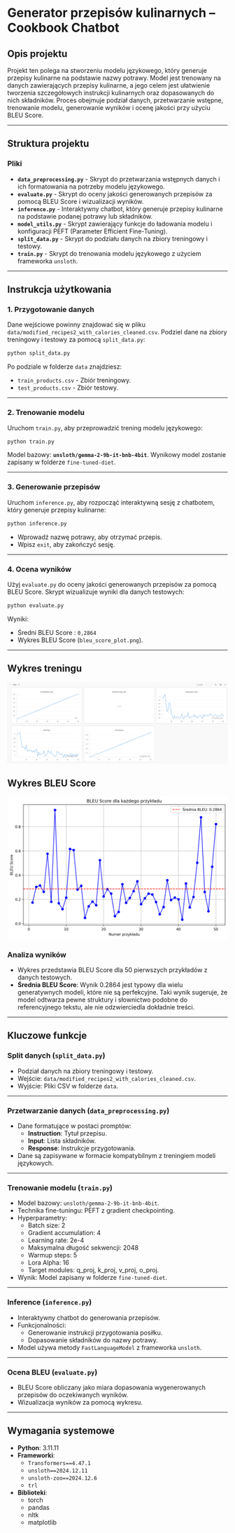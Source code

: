 # Generator przepisów kulinarnych – Cookbook Chatbot

## Opis projektu
Projekt ten polega na stworzeniu modelu językowego, który generuje przepisy kulinarne na podstawie nazwy potrawy. Model jest trenowany na danych zawierających przepisy kulinarne, a jego celem jest ułatwienie tworzenia szczegółowych instrukcji kulinarnych oraz dopasowanych do nich składników. Proces obejmuje podział danych, przetwarzanie wstępne, trenowanie modelu, generowanie wyników i ocenę jakości przy użyciu BLEU Score.

---

## Struktura projektu

### Pliki

- **`data_preprocessing.py`** - Skrypt do przetwarzania wstępnych danych i ich formatowania na potrzeby modelu językowego.
- **`evaluate.py`** - Skrypt do oceny jakości generowanych przepisów za pomocą BLEU Score i wizualizacji wyników.
- **`inference.py`** - Interaktywny chatbot, który generuje przepisy kulinarne na podstawie podanej potrawy lub składników.
- **`model_utils.py`** - Skrypt zawierający funkcje do ładowania modelu i konfiguracji PEFT (Parameter Efficient Fine-Tuning).
- **`split_data.py`** - Skrypt do podziału danych na zbiory treningowy i testowy.
- **`train.py`** - Skrypt do trenowania modelu językowego z użyciem frameworka `unsloth`.
---

## Instrukcja użytkowania

### 1. Przygotowanie danych
Dane wejściowe powinny znajdować się w pliku `data/modified_recipes2_with_calories_cleaned.csv`. Podziel dane na zbiory treningowy i testowy za pomocą `split_data.py`:

```bash
python split_data.py
```

Po podziale w folderze `data` znajdziesz:
- `train_products.csv` - Zbiór treningowy.
- `test_products.csv` - Zbiór testowy.

---

### 2. Trenowanie modelu
Uruchom `train.py`, aby przeprowadzić trening modelu językowego:

```bash
python train.py
```

Model bazowy: **`unsloth/gemma-2-9b-it-bnb-4bit`**. Wynikowy model zostanie zapisany w folderze `fine-tuned-diet`.

---

### 3. Generowanie przepisów
Uruchom `inference.py`, aby rozpocząć interaktywną sesję z chatbotem, który generuje przepisy kulinarne:

```bash
python inference.py
```

- Wprowadź nazwę potrawy, aby otrzymać przepis.
- Wpisz `exit`, aby zakończyć sesję.

---

### 4. Ocena wyników
Użyj `evaluate.py` do oceny jakości generowanych przepisów za pomocą BLEU Score. Skrypt wizualizuje wyniki dla danych testowych:

```bash
python evaluate.py
```

Wyniki:
- Średni BLEU Score : ```0,2864```
- Wykres BLEU Score (`bleu_score_plot.png`).

---

## Wykres treningu
![Training Score](meal_model_plots.png)

## Wykres BLEU Score

![BLEU Score](bleu_score_plot.png)

### Analiza wyników
- Wykres przedstawia BLEU Score dla 50 pierwszych przykładów z danych testowych.
- **Średnia BLEU Score**: Wynik 0.2864 jest typowy dla wielu generatywnych modeli, które nie są perfekcyjne. Taki wynik sugeruje, że model odtwarza pewne struktury i słownictwo podobne do referencyjnego tekstu, ale nie odzwierciedla dokładnie treści.

---

## Kluczowe funkcje

### Split danych (`split_data.py`)
- Podział danych na zbiory treningowy i testowy.
- Wejście: `data/modified_recipes2_with_calories_cleaned.csv`.
- Wyjście: Pliki CSV w folderze `data`.

---

### Przetwarzanie danych (`data_preprocessing.py`)
- Dane formatujące w postaci promptów:
  - **Instruction**: Tytuł przepisu.
  - **Input**: Lista składników.
  - **Response**: Instrukcje przygotowania.
- Dane są zapisywane w formacie kompatybilnym z treningiem modeli językowych.

---

### Trenowanie modelu (`train.py`)
- Model bazowy: `unsloth/gemma-2-9b-it-bnb-4bit`.
- Technika fine-tuningu: PEFT z gradient checkpointing.
- Hyperparametry:
  - Batch size: 2
  - Gradient accumulation: 4
  - Learning rate: 2e-4
  - Maksymalna długość sekwencji: 2048
  - Warmup steps: 5
  - Lora Alpha: 16
  - Target modules: q_proj, k_proj, v_proj, o_proj.
- Wynik: Model zapisany w folderze `fine-tuned-diet`.

---

### Inference (`inference.py`)
- Interaktywny chatbot do generowania przepisów.
- Funkcjonalności:
  - Generowanie instrukcji przygotowania posiłku.
  - Dopasowanie składników do nazwy potrawy.
- Model używa metody `FastLanguageModel` z frameworka `unsloth`.

---

### Ocena BLEU (`evaluate.py`)
- BLEU Score obliczany jako miara dopasowania wygenerowanych przepisów do oczekiwanych wyników.
- Wizualizacja wyników za pomocą wykresu.

---

## Wymagania systemowe

- **Python**: 3.11.11
- **Frameworki**:
  - `Transformers==4.47.1`
  - `unsloth==2024.12.11`
  - `unsloth-zoo==2024.12.6`
  - `trl`
- **Biblioteki**:
  - torch
  - pandas
  - nltk
  - matplotlib
